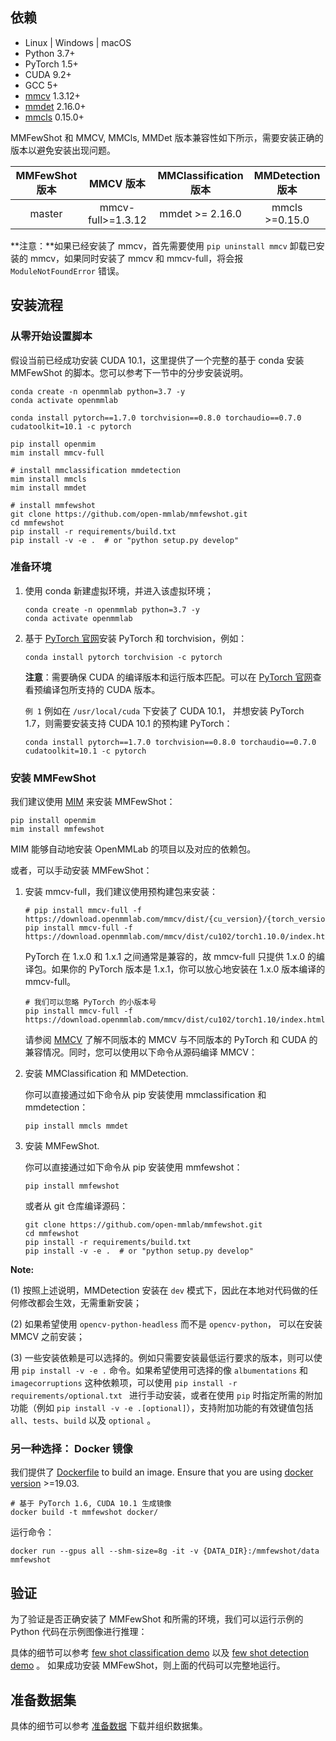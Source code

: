## 依赖

- Linux | Windows | macOS
- Python 3.7+
- PyTorch 1.5+
- CUDA 9.2+
- GCC 5+
- [mmcv](https://mmcv.readthedocs.io/en/latest/#installation) 1.3.12+
- [mmdet](https://mmdetection.readthedocs.io/en/latest/#installation) 2.16.0+
- [mmcls](https://mmclassification.readthedocs.io/en/latest/#installation) 0.15.0+

MMFewShot 和 MMCV, MMCls, MMDet 版本兼容性如下所示，需要安装正确的版本以避免安装出现问题。

| MMFewShot 版本 |      MMCV 版本      | MMClassification 版本 | MMDetection 版本 |
| :----------: | :---------------: | :-----------------: | :------------: |
|    master    | mmcv-full>=1.3.12 |   mmdet >= 2.16.0   | mmcls >=0.15.0 |

\*\*注意：\*\*如果已经安装了 mmcv，首先需要使用 `pip uninstall mmcv` 卸载已安装的 mmcv，如果同时安装了 mmcv 和 mmcv-full，将会报 `ModuleNotFoundError` 错误。

## 安装流程

### 从零开始设置脚本

假设当前已经成功安装 CUDA 10.1，这里提供了一个完整的基于 conda 安装 MMFewShot 的脚本。您可以参考下一节中的分步安装说明。

```shell
conda create -n openmmlab python=3.7 -y
conda activate openmmlab

conda install pytorch==1.7.0 torchvision==0.8.0 torchaudio==0.7.0 cudatoolkit=10.1 -c pytorch

pip install openmim
mim install mmcv-full

# install mmclassification mmdetection
mim install mmcls
mim install mmdet

# install mmfewshot
git clone https://github.com/open-mmlab/mmfewshot.git
cd mmfewshot
pip install -r requirements/build.txt
pip install -v -e .  # or "python setup.py develop"
```

### 准备环境

1. 使用 conda 新建虚拟环境，并进入该虚拟环境；

   ```shell
   conda create -n openmmlab python=3.7 -y
   conda activate openmmlab
   ```

2. 基于 [PyTorch 官网](https://pytorch.org/)安装 PyTorch 和 torchvision，例如：

   ```shell
   conda install pytorch torchvision -c pytorch
   ```

   **注意**：需要确保 CUDA 的编译版本和运行版本匹配。可以在 [PyTorch 官网](https://pytorch.org/)查看预编译包所支持的 CUDA 版本。

   `例 1` 例如在 `/usr/local/cuda` 下安装了 CUDA 10.1， 并想安装 PyTorch 1.7，则需要安装支持 CUDA 10.1 的预构建 PyTorch：

   ```shell
   conda install pytorch==1.7.0 torchvision==0.8.0 torchaudio==0.7.0 cudatoolkit=10.1 -c pytorch
   ```

### 安装 MMFewShot

我们建议使用 [MIM](https://github.com/open-mmlab/mim) 来安装 MMFewShot：

```shell
pip install openmim
mim install mmfewshot
```

MIM 能够自动地安装 OpenMMLab 的项目以及对应的依赖包。

或者，可以手动安装 MMFewShot：

1. 安装 mmcv-full，我们建议使用预构建包来安装：

   ```shell
   # pip install mmcv-full -f https://download.openmmlab.com/mmcv/dist/{cu_version}/{torch_version}/index.html
   pip install mmcv-full -f https://download.openmmlab.com/mmcv/dist/cu102/torch1.10.0/index.html
   ```

   PyTorch 在 1.x.0 和 1.x.1 之间通常是兼容的，故 mmcv-full 只提供 1.x.0 的编译包。如果你的 PyTorch 版本是 1.x.1，你可以放心地安装在 1.x.0 版本编译的 mmcv-full。

   ```
   # 我们可以忽略 PyTorch 的小版本号
   pip install mmcv-full -f https://download.openmmlab.com/mmcv/dist/cu102/torch1.10/index.html
   ```

   请参阅 [MMCV](https://github.com/open-mmlab/mmcv#install-with-pip) 了解不同版本的 MMCV 与不同版本的 PyTorch 和 CUDA 的兼容情况。同时，您可以使用以下命令从源码编译 MMCV：

2. 安装 MMClassification 和 MMDetection.

   你可以直接通过如下命令从 pip 安装使用 mmclassification 和 mmdetection：

   ```shell
   pip install mmcls mmdet
   ```

3. 安装 MMFewShot.

   你可以直接通过如下命令从 pip 安装使用 mmfewshot：

   ```shell
   pip install mmfewshot
   ```

   或者从 git 仓库编译源码：

   ```shell
   git clone https://github.com/open-mmlab/mmfewshot.git
   cd mmfewshot
   pip install -r requirements/build.txt
   pip install -v -e .  # or "python setup.py develop"

   ```

**Note:**

(1) 按照上述说明，MMDetection 安装在 `dev` 模式下，因此在本地对代码做的任何修改都会生效，无需重新安装；

(2) 如果希望使用 `opencv-python-headless` 而不是 `opencv-python`， 可以在安装 MMCV 之前安装；

(3) 一些安装依赖是可以选择的。例如只需要安装最低运行要求的版本，则可以使用 `pip install -v -e .` 命令。如果希望使用可选择的像 `albumentations` 和 `imagecorruptions` 这种依赖项，可以使用 `pip install -r requirements/optional.txt ` 进行手动安装，或者在使用 `pip` 时指定所需的附加功能（例如 `pip install -v -e .[optional]`），支持附加功能的有效键值包括  `all`、`tests`、`build` 以及 `optional` 。

### 另一种选择： Docker 镜像

我们提供了 [Dockerfile](https://github.com/open-mmlab/mmfewshot/blob/master/docker/Dockerfile) to build an image. Ensure that you are using [docker version](https://docs.docker.com/engine/install/) >=19.03.

```shell
# 基于 PyTorch 1.6, CUDA 10.1 生成镜像
docker build -t mmfewshot docker/
```

运行命令：

```shell
docker run --gpus all --shm-size=8g -it -v {DATA_DIR}:/mmfewshot/data mmfewshot
```

## 验证

为了验证是否正确安装了 MMFewShot 和所需的环境，我们可以运行示例的 Python 代码在示例图像进行推理：

具体的细节可以参考 [few shot classification demo](https://github.com/open-mmlab/mmfewshot/tree/main/demo#few-shot-classification-demo)
以及 [few shot detection demo](https://github.com/open-mmlab/mmfewshot/tree/main/demo#few-shot-detection-demo) 。
如果成功安装 MMFewShot，则上面的代码可以完整地运行。

## 准备数据集

具体的细节可以参考 [准备数据](https://github.com/open-mmlab/mmfewshot/tree/main/tools/data) 下载并组织数据集。
